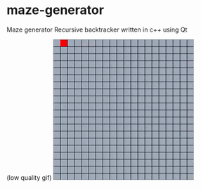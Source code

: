 # maze-generator
Maze generator Recursive backtracker written in c++ using Qt

(low quality gif)
![](https://github.com/rivit98/maze-generator/blob/master/img.gif)
